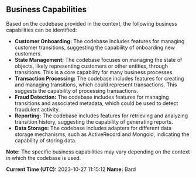 ## Business Capabilities

Based on the codebase provided in the context, the following business capabilities can be identified:

* **Customer Onboarding:** The codebase includes features for managing customer transitions, suggesting the capability of onboarding new customers.
* **State Management:** The codebase focuses on managing the state of objects, likely representing customers or other entities, through transitions. This is a core capability for many business processes.
* **Transaction Processing:** The codebase includes features for creating and managing transitions, which could represent transactions. This suggests the capability of processing transactions.
* **Fraud Detection:** The codebase includes features for managing transitions and associated metadata, which could be used to detect fraudulent activity.
* **Reporting:** The codebase includes features for retrieving and analyzing transition history, suggesting the capability of generating reports.
* **Data Storage:** The codebase includes adapters for different data storage mechanisms, such as ActiveRecord and Mongoid, indicating the capability of storing data.

**Note:** The specific business capabilities may vary depending on the context in which the codebase is used. 

**Current Time (UTC):** 2023-10-27 11:15:12
**Name:** Bard 

